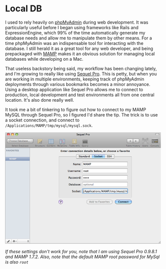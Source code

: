 <!--data 2010-09-27 #noIndex -->

# Local DB

I used to rely heavily on [phpMyAdmin](http://www.phpmyadmin.net/home_page/index.php) during web development. It was particularly useful before I began using frameworks like Rails and ExpressionEngine, which 99% of the time automatically generate my database needs and allow me to manipulate them by other means. For a time phpMyAdmin was an indispensable tool for interacting with the database. I still herald it as a great tool for any web developer, and being prepackaged with [MAMP](http://www.mamp.info/) makes it an obvious solution for managing local databases while developing on a Mac.

That useless backstory being said, my workflow has been changing lately, and I'm growing to really like using [Sequel Pro](http://www.sequelpro.com/). This is petty, but when you are working in multiple environments, keeping track of phpMyAdmin deployments through various bookmarks becomes a minor annoyance. Using a desktop application like Sequel Pro allows me to connect to production, local development and test environments all from one central location. It's also done really well.

It took me a bit of tinkering to figure out how to connect to my MAMP MySQL through Sequel Pro, so I figured I'd share the tip. The trick is to use a socket connection, and connect to `/Applications/MAMP/tmp/mysql/mysql.sock`.

![MAMP on Localhost](mamp-on-localhost.png)

_If these settings don't work for you, note that I am using Sequel Pro 0.9.8.1 and MAMP 1.7.2. Also, note that the default MAMP root password for MySql is also `root`_
